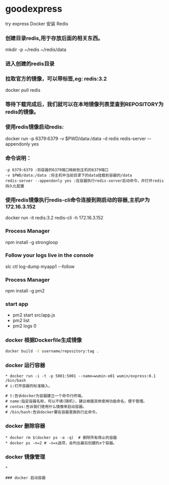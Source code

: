 # goodexpress
try express
Docker 安装 Redis
### 创建目录redis,用于存放后面的相关东西。
mkdir -p ~/redis ~/redis/data

### 进入创建的redis目录
### 拉取官方的镜像，可以带标签,eg: redis:3.2

docker pull redis

### 等待下载完成后，我们就可以在本地镜像列表里查到REPOSITORY为redis的镜像。

### 使用redis镜像启动redis:

docker run -p 6379:6379 -v $PWD/data:/data  -d redis redis-server --appendonly yes

### 命令说明：
    -p 6379:6379 :将容器的6379端口映射到主机的6379端口
    -v $PWD/data:/data :将主机中当前目录下的data挂载到容器的/data
    redis-server --appendonly yes :在容器执行redis-server启动命令，并打开redis持久化配置

### 使用redis镜像执行redis-cli命令连接到刚启动的容器,主机IP为172.16.3.152

docker run -it redis:3.2 redis-cli -h 172.16.3.152

### Process Manager
npm install -g strongloop

### Follow your logs live in the console
slc ctl log-dump myapp1 --follow

### Process Manager
npm install -g pm2

### start app
* pm2 start src/app.js
* pm2 list
* pm2 logs 0

### docker 根据Dockerfile生成镜像
``` bash
docker build -t username/repository:tag .
```

### docker 运行容器
``` # bash
* docker run -i -t -p 5001:5001 --name=wumin-e01 wumin/express:0.1 /bin/bash
# i:打开容器的标准输入。

# t:告诉docker为容器建立一个命令行终端。
# name:指定容器名称，可以不填(随机)，建议根据具体使用功能命名，便于管理。
# centos:告诉我们使用什么镜像来启动容器。
# /bin/bash:告诉docker要在容器里面执行此命令。
```

### docker 删除容器
``` # bash
* docker rm $(docker ps -a -q)  # 删除所有停止的容器
* docker ps -n=2 # -n=x选项，会列出最后创建的x个容器。
```

### docker 镜像管理
```
*

### docker 启动容器
